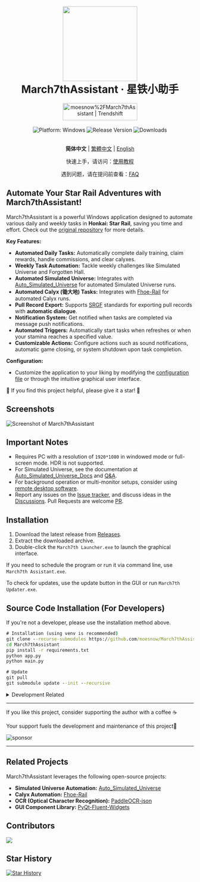 <div align="center">
  <h1 align="center">
    <img src="./assets/screenshot/March7th.png" width="200">
    <br/>
    March7thAssistant · 星铁小助手
  </h1>
  <a href="https://trendshift.io/repositories/3892" target="_blank"><img src="https://trendshift.io/api/badge/repositories/3892" alt="moesnow%2FMarch7thAssistant | Trendshift" style="width: 200px; height: 46px;" width="250" height="46"/></a>
</div>

<br/>

<div align="center">
  <img alt="Platform: Windows" src="https://img.shields.io/badge/platform-Windows-blue?style=flat-square&color=4096d8" />
  <img alt="Release Version" src="https://img.shields.io/github/v/release/moesnow/March7thAssistant?style=flat-square&color=f18cb9" />
  <img alt="Downloads" src="https://img.shields.io/github/downloads/moesnow/March7thAssistant/total?style=flat-square&color=4096d8" />
</div>

<br/>

<div align="center">

**简体中文** | [繁體中文](./README_TW.md) | [English](./README_EN.md)

快速上手，请访问：[使用教程](https://m7a.top/#/assets/docs/Tutorial)

遇到问题，请在提问前查看：[FAQ](https://m7a.top/#/assets/docs/FAQ)

</div>

## Automate Your Star Rail Adventures with March7thAssistant!

March7thAssistant is a powerful Windows application designed to automate various daily and weekly tasks in **Honkai: Star Rail**, saving you time and effort. Check out the [original repository](https://github.com/moesnow/March7thAssistant) for more details.

**Key Features:**

*   **Automated Daily Tasks:** Automatically complete daily training, claim rewards, handle commissions, and clear calyxes.
*   **Weekly Task Automation:** Tackle weekly challenges like Simulated Universe and Forgotten Hall.
*   **Automated Simulated Universe:** Integrates with [Auto_Simulated_Universe](https://github.com/CHNZYX/Auto_Simulated_Universe) for automated Simulated Universe runs.
*   **Automated Calyx (锄大地) Tasks:** Integrates with [Fhoe-Rail](https://github.com/linruowuyin/Fhoe-Rail) for automated Calyx runs.
*   **Pull Record Export:** Supports [SRGF](https://uigf.org/zh/standards/SRGF.html) standards for exporting pull records with **automatic dialogue**.
*   **Notification System:** Get notified when tasks are completed via message push notifications.
*   **Automated Triggers:** Automatically start tasks when refreshes or when your stamina reaches a specified value.
*   **Customizable Actions:** Configure actions such as sound notifications, automatic game closing, or system shutdown upon task completion.

**Configuration:**

*   Customize the application to your liking by modifying the [configuration file](assets/config/config.example.yaml) or through the intuitive graphical user interface.

🌟 If you find this project helpful, please give it a star! 🌟

## Screenshots

![Screenshot of March7thAssistant](assets/screenshot/README.png)

## Important Notes

*   Requires PC with a resolution of `1920*1080` in windowed mode or full-screen mode. HDR is not supported.
*   For Simulated Universe, see the documentation at [Auto_Simulated_Universe_Docs](https://github.com/Night-stars-1/Auto_Simulated_Universe_Docs/blob/docs/docs/guide/index.md) and [Q&A](https://github.com/Night-stars-1/Auto_Simulated_Universe_Docs/blob/docs/docs/guide/qa.md).
*   For background operation or multi-monitor setups, consider using [remote desktop software](https://m7a.top/#/assets/docs/Background).
*   Report any issues on the [Issue tracker](https://github.com/moesnow/March7thAssistant/issues), and discuss ideas in the [Discussions](https://github.com/moesnow/March7thAssistant/discussions).  Pull Requests are welcome [PR](https://github.com/moesnow/March7thAssistant/pulls).

## Installation

1.  Download the latest release from [Releases](https://github.com/moesnow/March7thAssistant/releases/latest).
2.  Extract the downloaded archive.
3.  Double-click the `March7th Launcher.exe` to launch the graphical interface.

If you need to schedule the program or run it via command line, use `March7th Assistant.exe`.

To check for updates, use the update button in the GUI or run `March7th Updater.exe`.

## Source Code Installation (For Developers)

If you're not a developer, please use the installation method above.

```cmd
# Installation (using venv is recommended)
git clone --recurse-submodules https://github.com/moesnow/March7thAssistant
cd March7thAssistant
pip install -r requirements.txt
python app.py
python main.py

# Update
git pull
git submodule update --init --recursive
```

<details>
<summary>Development Related</summary>

You can get the crop parameters for cropping by using the screenshot capture function within the toolbox.

The python main.py command supports arguments like fight/universe/forgottenhall etc.
</details>

---

If you like this project, consider supporting the author with a coffee ☕

Your support fuels the development and maintenance of this project🚀

![sponsor](assets/app/images/sponsor.jpg)

---

## Related Projects

March7thAssistant leverages the following open-source projects:

*   **Simulated Universe Automation:** [Auto_Simulated_Universe](https://github.com/CHNZYX/Auto_Simulated_Universe)
*   **Calyx Automation:** [Fhoe-Rail](https://github.com/linruowuyin/Fhoe-Rail)
*   **OCR (Optical Character Recognition):** [PaddleOCR-json](https://github.com/hiroi-sora/PaddleOCR-json)
*   **GUI Component Library:** [PyQt-Fluent-Widgets](https://github.com/zhiyiYo/PyQt-Fluent-Widgets)

## Contributors

<a href="https://github.com/moesnow/March7thAssistant/graphs/contributors">

  <img src="https://contrib.rocks/image?repo=moesnow/March7thAssistant" />

</a>

## Star History

[![Star History](https://starchart.cc/moesnow/March7thAssistant.svg?variant=adaptive)](https://starchart.cc/moesnow/March7thAssistant)